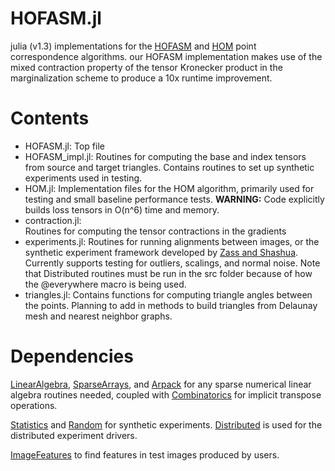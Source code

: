 HOFASM.jl
=====

julia (v1.3) implementations for the [HOFASM](https://www.ri.cmu.edu/pub_files/2014/3/Manuscript_Soonyong.pdf) and [HOM](https://ieeexplore.ieee.org/document/5432196) point correspondence algorithms. our HOFASM implementation makes use of the mixed contraction property of the tensor Kronecker product in the marginalization scheme to produce a 10x runtime improvement. 


Contents
========
 * HOFASM.jl: 
   Top file
 * HOFASM_impl.jl: 
   Routines for computing the base and index tensors from source and target triangles. Contains routines to set up synthetic experiments used in testing. 
 * HOM.jl: 
   Implementation files for the HOM algorithm, primarily used for testing and small baseline performance tests.
   **WARNING:** Code explicitly builds loss tensors in O(n^6) time and memory. 
 * contraction.jl:     
   Routines for computing the tensor contractions in the gradients
 * experiments.jl:
 Routines for running alignments between images, or the synthetic experiment framework developed by [Zass and Shashua](https://www.cse.huji.ac.il/~shashua/papers/matching-cvpr08.pdf). Currently supports testing for outliers, scalings, and normal noise. Note that Distributed routines must be run in the src folder because of how the @everywhere macro is being used. 
* triangles.jl: 
  Contains functions for computing triangle angles between the points. Planning to add in methods to build triangles from Delaunay mesh and nearest neighbor graphs. 
    
Dependencies
===========
[LinearAlgebra](https://docs.julialang.org/en/v1/stdlib/LinearAlgebra/), [SparseArrays](https://docs.julialang.org/en/v1/stdlib/SparseArrays/), and [Arpack](https://github.com/JuliaLinearAlgebra/Arpack.jl) for any sparse numerical linear algebra routines needed, coupled with [Combinatorics](https://github.com/JuliaMath/Combinatorics.jl) for implicit transpose operations. 

[Statistics](https://docs.julialang.org/en/v1/stdlib/Statistics/) and [Random](https://docs.julialang.org/en/v1/stdlib/Random/) for synthetic experiments. [Distributed](https://docs.julialang.org/en/v1/stdlib/Distributed/) is used for the distributed experiment drivers. 

[ImageFeatures](https://juliaimages.org/ImageFeatures.jl/stable/) to find features in test images produced by users. 


